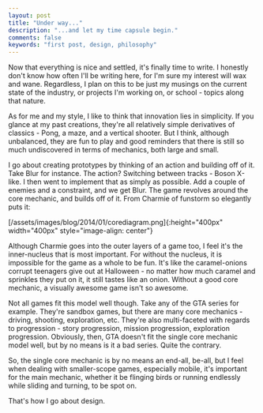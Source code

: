 ```yaml
---
layout: post
title: "Under way..."
description: "...and let my time capsule begin."
comments: false
keywords: "first post, design, philosophy"
---
```


Now that everything is nice and settled, it's finally time to write. I honestly don't know how often I'll be writing here, for I'm sure my interest will wax and wane. Regardless, I plan on this to be just my musings on the current state of the industry, or projects I'm working on, or school - topics along that nature.

As for me and my style, I like to think that innovation lies in simplicity. If you glance at my past creations, they're all relatively simple derivatives of classics - Pong, a maze, and a vertical shooter. But I think, although unbalanced, they are fun to play and good reminders that there is still so much undiscovered in terms of mechanics, both large and small.

I go about creating prototypes by thinking of an action and building off of it. Take Blur for instance. The action? Switching between tracks - Boson X-like. I then went to implement that as simply as possible. Add a couple of enemies and a constraint, and we get Blur. The game revolves around the core mechanic, and builds off of it. From Charmie of funstorm so elegantly puts it:

[/assets/images/blog/2014/01/corediagram.png]{:height="400px" width="400px" style="image-align: center"}

Although Charmie goes into the outer layers of a game too, I feel it's the inner-nucleus that is most important. For without the nucleus, it is impossible for the game as a whole to be fun. It's like the caramel-onions corrupt teenagers give out at Halloween - no matter how much caramel and sprinkles they put on it, it still tastes like an onion. Without a good core mechanic, a visually awesome game isn't so awesome.

Not all games fit this model well though. Take any of the GTA series for example. They're sandbox games, but there are many core mechanics - driving, shooting, exploration, etc. They're also multi-faceted with regards to progression - story progression, mission progression, exploration progression. Obviously, then, GTA doesn't fit the single core mechanic model well, but by no means is it a bad series. Quite the contrary.

So, the single core mechanic is by no means an end-all, be-all, but I feel when dealing with smaller-scope games, especially mobile, it's important for the main mechanic, whether it be flinging birds or running endlessly while sliding and turning, to be spot on.

That's how I go about design.
